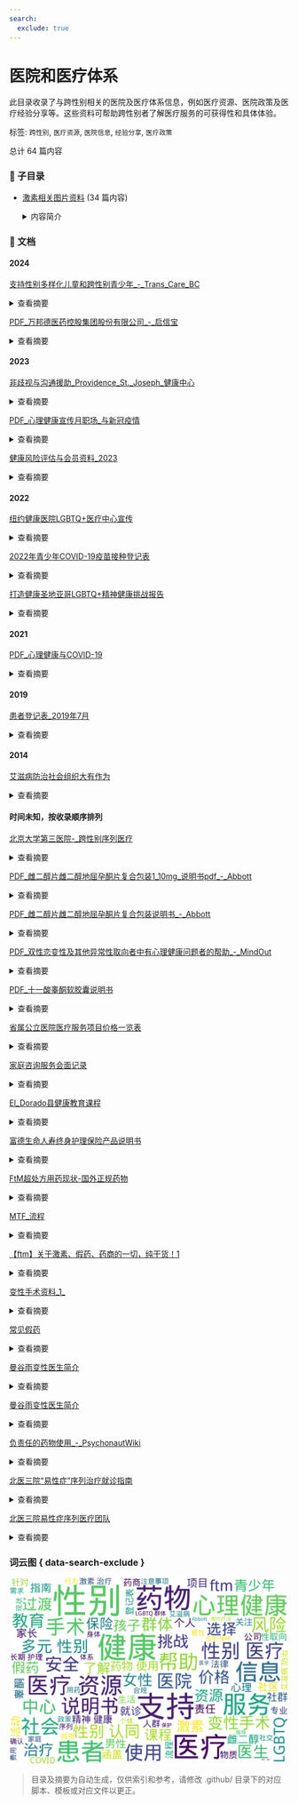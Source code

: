 ```yaml
---
search:
  exclude: true
---
```



# 医院和医疗体系

此目录收录了与跨性别相关的医院及医疗体系信息，例如医疗资源、医院政策及医疗经验分享等。这些资料可帮助跨性别者了解医疗服务的可获得性和具体体验。


标签: `跨性别`, `医疗资源`, `医院信息`, `经验分享`, `医疗政策`


总计 64 篇内容


### 📁 子目录

- [激素相关图片资料](激素相关图片资料) (34 篇内容)
  <details><summary>内容简介</summary>

  该目录收录了与跨性别者相关的激素治疗过程中的图片资料，目的是为跨性别群体提供视觉参考和经验分享，让人们更好地理解激素治疗的影响和变化。
  </details>


### 📄 文档


#### 2024



[支持性别多样化儿童和跨性别青少年_-_Trans_Care_BC](支持性别多样化儿童和跨性别青少年_-_Trans_Care_BC_page.md)<details><summary>查看摘要</summary>

该文件为有关支持性别多样化儿童和跨性别青少年的指导文档。内容首先强调了尊重孩子的性别认同的重要性，提到家长和看护人在反映孩子性别认同时要留意孩子的行为和用词。文件指出，给孩子足够的空间去表达自己的性别是至关重要的，并建议家长使用孩子认可的名字和代词来表达尊重。文件还强调了为家长和家庭提供支持的重要性，建议在组织和社区中创造更加安全的空间，并提供有力的性别肯定资源和转介服务以帮助家庭应对各种挑战。文末还为家长提供了相关资源的网站链接，倡导促进家长和看护者与支持性别多样化的专业人士和组织之间的联系。
</details>




[PDF_万邦德医药控股集团股份有限公司_-_启信宝](PDF_万邦德医药控股集团股份有限公司_-_启信宝_page.md)<details><summary>查看摘要</summary>

该文件为万邦德医药控股集团股份有限公司2023年度报告，主要内容涵盖公司财务状况、经营业绩、行业分析及未来展望。报告详细披露了公司的主要业务，包括医药制造及医疗器械业务，强调了公司在医药制造领域的特色原料药与制剂联动发展模式，重点产品涉及心脑血管、神经系统、呼吸系统及消化系统等多个治疗领域。同时，医疗器械业务也展示了丰富的产品线，包括骨科植入器械和一次性无菌医用高分子耗材。文件还提到2023年公司面临的市场环境如医保控费、政策调整的挑战，以及行业未来发展可能带来的机遇。报告中还附录了详细的销售数据、财务指标，以及相关的研发项目进展，全面反映了公司的运营状况。
</details>



#### 2023



[非歧视与沟通援助_Providence_St._Joseph_健康中心](非歧视与沟通援助_Providence_St._Joseph_健康中心_page.md)<details><summary>查看摘要</summary>

该文件为《非歧视与沟通援助》，由Providence St. Joseph健康中心及其附属机构发布。文件详细列出了该健康中心在遵守联邦民权法律方面的承诺，确保不基于种族、肤色、宗教信条、国籍、残障、医疗状况等理由歧视任何参与其计划或活动的个人。内容中提到，中心提供符合资格的翻译及辅助服务，以便身患残障或主要语言非英语的人群能有效沟通。文件提供了各地区民权协调员的联系信息，供人们在经历歧视或不公正待遇时提出申诉。在文件最后，更新日期为2023年4月20日，确保信息的及时性和准确性。
</details>




[PDF_心理健康宣传月职场_与新冠疫情](PDF_心理健康宣传月职场_与新冠疫情_page.md)<details><summary>查看摘要</summary>

本文件是关于心理健康宣传月的宣传材料，主要集中在新冠疫情对职场心理健康的影响及应对措施。自1949年以来，每年5月的心理健康宣传月旨在提高对心理健康的认知与理解，并消除与心理健康相关的歧视。近年来，由于新冠疫情的影响，许多人在职场中面临着前所未有的心理健康挑战，包括失业、财务压力和社交隔离等问题。文件指出，跨性别和同性恋人群在心理健康问题上更为脆弱，尤其是在疫情期间。文件中提供了多项建议，包括雇主如何支持员工心理健康，如何在职场内营造包容和支持的文化，以及促进网络援助体系来保护员工的心理健康。
</details>




[健康风险评估与会员资料_2023](健康风险评估与会员资料_2023_page.md)<details><summary>查看摘要</summary>

本文件为健康风险评估（HRA）表格，旨在收集跨性别者及其他多元性别认同者的医疗信息。文件中包含多个选择题，涉及会员的性别认同、出生证明上指定的性别、代词使用、性取向、婚姻状况、种族或民族身份、所讲语言、心理健康状况及身体健康状况等。每个问题均设计为帮助医疗服务提供者深入了解参与者的个人背景和健康需求，以便提供更为针对性的医疗支持。文中还包括关于会员是否需要社区支持和资源的信息，如个案管理、粮食援助和交通服务等。该评估表旨在促进更全面的健康监测和个人护理计划的制定，以及提高跨性别者在医疗服务中的获得感和安全感。
</details>



#### 2022



[纽约健康医院LGBTQ+医疗中心宣传](纽约健康医院LGBTQ+医疗中心宣传_page.md)<details><summary>查看摘要</summary>

该文件介绍了纽约健康医院为LGBTQ+群体提供的医疗服务，重点强调了Pride Health Centers中心的设立及其专为LGBTQ+患者提供的安全和温馨的医疗环境。文件中详细列出了医疗服务项目，包括初级保健、性别确认医疗、行为健康服务、预防性药物使用（如PrEP和PEP），以及针对性别确认手术的各种选择，如胸部重建、子宫切除等。NYC Health + Hospitals还重申了对LGBTQ+患者及其家属的开放探视政策及零歧视的承诺，并提及各种专业和文化适应的护理培训，确保LGBTQ+群体的特殊需求得到符合文化背景的关注。文件末尾提供了各大医疗中心的联系方式和地址信息，方便患者获得更详细的服务信息和支持。
</details>




[2022年青少年COVID-19疫苗接种登记表](2022年青少年COVID-19疫苗接种登记表_page.md)<details><summary>查看摘要</summary>

该文件为一份 COVID-19 疫苗接种登记及预筛查表格，专门针对 5 至 14 岁的青少年。文件开始部分为医疗工作人员专用的内容，随后详细描述了家长或监护人需填写的个人信息，包括孩子的姓名、年龄、出生日期、性别及联系方式等。特别地，在性别选项中加入了跨性别和非二元性别的选择，反映了对多元性别群体的关注。接下来的筛选问卷涵盖了多个健康相关问题，包括过敏反应、疫苗接种历史及其他医疗状况，以确保孩子的接种安全。最后，文件还要求家长或监护人确认已收到疫苗相关信息并签字。此文档体现了在疫苗接种过程中对多元性别及相关医疗信息的包容性和重视，非常适合作为关注多元性别群体健康的研究材料。
</details>




[打造健康圣地亚哥LGBTQ+精神健康挑战报告](打造健康圣地亚哥LGBTQ+精神健康挑战报告_page.md)<details><summary>查看摘要</summary>

这篇文件是《打造健康圣地亚哥LGBTQ+精神健康挑战报告》，旨在提高公众对圣地亚哥地区LGBTQ+群体面临的精神健康问题的认识。文件详细探讨了LGBTQ+群体的精神健康挑战，强调了这些挑战如何影响群体成员的生活质量和健康状况，包括歧视、骚扰和暴力等。通过提供特定的应对建议，文件旨在帮助朋友、家人和社区更好地支持处于困难中的LGBTQ+个体。文件还列出了可用资源，以帮助满足LGBTQ+人群的精神健康需求，同时呼吁创建一个更加包容和支持的环境，确保每个人都能在安全和认可的氛围中生活。
</details>



#### 2021



[PDF_心理健康与COVID-19](PDF_心理健康与COVID-19_page.md)<details><summary>查看摘要</summary>

此文件探讨了COVID-19疫情对心理健康的影响，特别是在自我隔离期间人们可能面临的情绪挑战和心理健康问题。文件中提供了针对青少年、成年人、老年人和医疗工作者的心理健康支持资源，包括在线咨询服务、危机支持和专门为LGBTQ2S+社群设计的服务。在疫情期间，许多人感到孤独、焦虑和抑郁，尤其是性少数群体可能会感受到更强烈的社会隔离和压力。作者建议，维护心理健康的策略包括保持社交联系和寻求专业的心理健康支持，并强调无论在何种情况下，暴力和虐待都是不可接受的，呼吁受害者寻求帮助。此文也提供了关于如何支持儿童心理健康的建议，包括如何与孩子讨论疫情及其影响。
</details>



#### 2019



[患者登记表_2019年7月](患者登记表_2019年7月_page.md)<details><summary>查看摘要</summary>

该文件为医院患者登记表，主要用于收集患者的个人信息和医疗相关数据。登记表包括患者基本信息如姓名、地址、电话号码、社保号和出生日期等。同时，还需要填写患者的性别认同、性取向、婚姻状况、学历及就业状态等信息。该登记表旨在确保患者能够得到适合其性别认同的医疗，在填写过程中，患者需提供关于医疗保险状况的详细信息，并表示同意接受医疗服务，及有关病历的隐私保护条款。文中出现了多个选项，让患者选择其性别和性取向，包括跨性别、性别酷儿等，充分考虑到多元性别的需要。
</details>



#### 2014



[艾滋病防治社会组织大有作为](艾滋病防治社会组织大有作为_page.md)<details><summary>查看摘要</summary>

该文件名为《艾滋病防治社会组织大有作为》，由广东省疾病预防控制中心的许锐恒撰写，涉及艾滋病防治的多方面内容，着重强调社会组织在艾滋病防治中的关键作用与贡献。文件介绍了HIV传播的主要途径，并提供了一系列关于HIV和艾滋病在中国流行情况的统计数据。例如，截止至2011年，中国的HIV感染者约有78万，女性感染率为28.6%。文中还提到的重点人群包括男男性行为者、注射药物者和性工作者等，指出在艾滋病防治工作中，这些群体面临的特殊高危行为和社会法律障碍。政府和社会组织的共同努力被强调为有效遏制艾滋病传播的必要条件，文件详细列举了社会组织的参与和干预活动，以及艾滋病防治工作的主要任务和主题。最后，文件中提到的“世界艾滋病日”主题的活动，进一步反映了在控制艾滋病流行方面所面临的挑战和应对措施。
</details>



#### 时间未知，按收录顺序排列



[北京大学第三医院-_跨性别序列医疗](北京大学第三医院-_跨性别序列医疗_page.md)<details><summary>查看摘要</summary>

该文件为北京大学第三医院发布的关于跨性别人士的医疗序列指南，旨在为跨性别者提供系统性的医疗资源和支持。文件中详细描述了跨性别医疗的各个阶段，包括评估、过渡与随访，并提供了一系列相关医疗专家的联系信息。所在的医院在跨性别领域中的医疗实践经验，以及如何安全地进行激素替代治疗（HRT）、手术选项以及心理支持服务，均在文件中有所阐述。文件还涉及患者的权利保护、专业承诺及伦理考量，强调医疗团队在提供跨性别医疗服务时的重要责任与敏感性。
</details>




[PDF_雌二醇片雌二醇地屈孕酮片复合包装1_10mg_说明书pdf_-_Abbott](PDF_雌二醇片雌二醇地屈孕酮片复合包装1_10mg_说明书pdf_-_Abbott_page.md)<details><summary>查看摘要</summary>

该文件为雌二醇片及雌二醇地屈孕酮片的复合包装说明书，由Abbott制药公司出版。文件中详细介绍了这两种药物的用途、适应症、用法用量、副作用及注意事项等重要信息。雌二醇片常用于女性激素替代疗法，可能对跨性别女性在药物过渡过程中具有重要意义。同时，对于了解激素治疗可能带来的效果和风险，文件提供了专业的医学视角和建议，帮助使用者更好地管理自身健康。此说明书还可能包含药物的储存条件、购买渠道和相应的医疗指导，旨在保护患者的使用安全与健康。
</details>




[PDF_雌二醇片雌二醇地屈孕酮片复合包装说明书_-_Abbott](PDF_雌二醇片雌二醇地屈孕酮片复合包装说明书_-_Abbott_page.md)<details><summary>查看摘要</summary>

该文件是雌二醇片和雌二醇地屈孕酮片的复合包装说明书，由 Abbott 生产。说明书详细介绍了这两种药物的使用方法、适应症、禁忌症、注意事项以及可能的副作用。雌二醇片常用于女性荷尔蒙替代疗法，尤其是在跨性别女性的激素治疗过程中。此类药物能够帮助跨性别女性进行身体上的过渡，促进个体向其性别认同的一致性，改善生理和心理健康。说明书中还提及了用药前需要注意的一些健康问题，确保用户在使用这些药物时能充分了解风险与收益。
</details>




[PDF_双性恋变性及其他异常性取向者中有心理健康问题者的帮助_-_MindOut](PDF_双性恋变性及其他异常性取向者中有心理健康问题者的帮助_-_MindOut_page.md)<details><summary>查看摘要</summary>

该文件为心理健康支持相关的指南，旨在为女同性恋、男同性恋、双性恋、变性者及其他性取向者提供心理健康问题方面的帮助与支持。文件介绍了各种服务，包括建议和资讯、代言服务、在线支持、支持小组、伙伴辅导和幸福生活课程等。建议和资讯部分说明了如何就任何关注的问题获取帮助，确保获取的信息能够帮助个人规划下一步的行动。代言服务强调了支持个人在社会中的发声，帮助他们表达需求并了解自身权利。在线支持部分则提供了与志愿者进行沟通的机会，而支持小组则为LGBTQ群体提供了一个安全的环境，以分享经历和感受。伙伴辅导帮助个体建立社交信心，探索新机会。幸福生活课程涵盖了自尊、建立自信、正念冥想、压力管理等多个主题，旨在提高个人幸福感。
</details>




[PDF_十一酸睾酮软胶囊说明书](PDF_十一酸睾酮软胶囊说明书_page.md)<details><summary>查看摘要</summary>

这份文件是关于十一酸睾酮软胶囊的说明书，主要用于跨性别男性的过渡治疗。说明书中详细介绍了这种药物的使用方法、适应症、注意事项及可能的副作用。它强调了在使用该药物前需要进行的医学评估，以及定期检查的重要性，确保患者得到安全有效的治疗。说明书还包含了对患者日常监测的建议，以帮助跟踪荷尔蒙疗法对身体的影响。这对于跨性别者而言，是一个重要的医疗资源，帮助他们了解自己在过渡过程中可能涉及的药物和医疗选择。
</details>




[省属公立医院医疗服务项目价格一览表](省属公立医院医疗服务项目价格一览表_page.md)<details><summary>查看摘要</summary>

该文件是一份关于省属公立医院医疗服务项目的价格一览表，内容包括多个医疗项目的定价信息。具体列出了不同医疗服务项目的项目编码、项目名称、项目内涵及其相关价格。这些项目涵盖了眼科、口腔科、整形外科等多个医疗领域，如准分子激光手术、牙齿漂白术和隆乳术等。在表格中，每个项目均提供了不同省级医院如省人民医院、省妇幼医院等的具体价格，便于患者了解进行相关医疗服务的经济支出。这份文件为关注医疗费用的人们提供了重要参考，尤其对于需要跨性别医疗服务的群体具有实用性，显示出医院在多元性别医疗方面的资源配置。
</details>




[家庭咨询服务会面记录](家庭咨询服务会面记录_page.md)<details><summary>查看摘要</summary>

该文件记录了家庭咨询服务的会面过程，主要涉及跨性别及多元性别者在接受心理咨询和支持服务时的经验和感受。文件中可能包括与咨询师的对话记录、咨询目标以及所使用的疗法和策略。该文档意在提供一种可供参考的对话框架，帮助跨性别者在医疗体系中寻求所需的支持和服务。它也可能反映出在面对医疗体系中相关服务时的障碍和挑战，例如对性别认同的理解不足或服务态度问题。这些内容将为研究多元性别者与医疗资源间的互动提供实证数据。
</details>




[El_Dorado县健康教育课程](El_Dorado县健康教育课程_page.md)<details><summary>查看摘要</summary>

该文件是关于El Dorado县健康教育课程的综合介绍，包含了多个项目和机构提供的健康教育课程的信息。这些课程涉及到老年人的健康、孕产妇教育、心理健康、营养生活等多个方面，旨在通过各种活动帮助社区成员改善健康与福利。文件提供了课程名称、主题、提供的语言、举办地点、日期和时间，以及联系方式和网址等关键信息。例如，Roy老年中心提供的太极、力量和身体健康课程，专注于通过锻炼改善老年人的平衡和预防跌倒。多项课程也通过线上方式进行，便于广泛的参与者参与。文件中还包括关于如何控制中风的教育小组和针对糖尿病患者的健康生活课程，显示了该地区对不同人群健康教育的重视与规划。
</details>




[富德生命人寿终身护理保险产品说明书](富德生命人寿终身护理保险产品说明书_page.md)<details><summary>查看摘要</summary>

该文件为《富德生命福寿康宁终身护理保险产品说明书》，详细介绍了承保的长期护理保险产品的内容和条款。文件内容涵盖投保范围、保险期间、交费方式及交费期间、等待期、保险责任、责任免除、保险利益与收益演示等多个方面。文件指出，投保范围为18-65周岁，保险期限为终身，交费方式有趸交和年交。等待期设定为90日，主要针对因意外伤害事故或特定疾病导致的长期护理。保险责任包括特定疾病长期护理保险金与意外伤残长期护理保险金，且详细列出了在不同情况下的给付标准和限制。文件还强调了保险利益的演示，包括不同年度的累计特定疾病长期护理保险金和意外伤残长期护理保险金的计算方式。该说明书详细列出了保单利益以及退保流程，为投保人提供了全面的产品知识和风险提示，以助于投保人做出明智的决策。
</details>




[FtM超处方用药现状-国外正规药物](FtM超处方用药现状-国外正规药物_page.md)<details><summary>查看摘要</summary>

该文件名为《FtM超处方用药现状-国外正规药物》，主要讨论了在FtM（女性到男性）跨性别群体中，超处方用药的现状与困境。文中指出，FtM群体在使用药物方面，与MtF（男性到女性）群体相比，面临更大的用药复杂性和风险，尤其是在选择药物的过程中。许多药物的来源良莠不齐，导致社群内对药物的交流多集中于成分和摄入方式，而不提及具体品牌和使用方法。文件提到了几种相对安全且得到正规药厂生产的药物，包括环戊丙酸睾酮、庚酸睾酮以及混合睾酮等，并讨论了社群中的一些无良药商如何以不合规的手段售卖假冒药物，进一步加深了用药者的困扰。该文还警示了在药物包装上的迷惑性，很多地下药物的包装甚至比合规药物看起来更专业，从而使得用药者容易误信其安全性。
</details>




[MTF_流程](MTF_流程_page.md)<details><summary>查看摘要</summary>

该文件是关于Yanhee医院变性手术（男变女）的指导文件，详细介绍了变性手术的诊断标准、申请流程、手术注意事项及费用信息。文中列出了患者必须满足的主要标准，例如是否有强烈的变性意愿、是否经历过真实的女性生活等，同时要求患者至少服用一年的雌性激素。手术的申请流程则包括填写申请表、提供身体照片及心理医生的推荐信等。文件中还详细列出了申请者的年龄要求，手术前的健康检查，以及不同类型的变性手术及其费用。整体上，该文件为想接受变性手术的跨性别者提供了清晰和系统的指导。
</details>




[【ftm】关于激素、假药、药商的一切，纯干货！1](【ftm】关于激素、假药、药商的一切，纯干货！1_page.md)<details><summary>查看摘要</summary>

该文件名为《【ftm】关于激素、假药、药商的一切，纯干货！》，由匿名作者G0SSIP撰写，重点讨论了关于跨性别男性（ftm）所用激素的具体信息。内容主要分为三个部分：第一部分详细介绍了适合ftm（激素替代疗法，HRT）使用的药物，包括庚酸、环戊丙酸和十一酸，强调这些药物与健身用的混合睾酮的区别，说明正常的用药剂量及其效果。第二部分则集中于假药问题，分析国内激素市场的现状，讨论了假冒药品的危险性及如何辨别；同时列出了一些曾经被质疑或曝光的药品案例。最后一部分提供了药商的价格对比，指出隐含的商业利益及其对跨性别群体的影响，揭示了一些药商的实际操作手法和价格标准。整篇文章意在帮助跨性别群体更好地了解相关医疗信息，减少在选择激素和药商时的误区和风险。
</details>




[变性手术资料_1_](变性手术资料_1__page.md)<details><summary>查看摘要</summary>

该文件包含关于变性手术的相关资料，尽管无法提取具体文本内容，但可以推测它可能涉及手术的类型、流程、风险、恢复期等方面的信息。变性手术是许多跨性别人士过渡过程中重要的医疗步骤，涉及身体上的重大改变，并且通常伴随心理和社交方面的适应。该文件可能来源于医疗机构或跨性别相关的非政府组织，致力于为需要手术的跨性别人士提供必要的信息和支持。
</details>




[常见假药](常见假药_page.md)<details><summary>查看摘要</summary>

该文件包含关于跨性别社群中常见假药的详细信息，涵盖与催情药物、肉体过渡相关的药物的合规性与安全性。文件首先阐述了什么是合规药物与不合规药物，并且列举了中国产、台湾产，以及其它合法药物的种类和具体的信息。这些药物种类包括思特珑、安特尔及其他进口药物，文中还指出药物的价格、购买渠道及使用注意事项。作者特别警告了使用假药的风险，并列举了多种药物的名称和可能来源，包括来自小作坊及一些不知名的药厂，这些药物往往缺乏FDA认证，存在安全隐患。文件同时也涉及到健身用药的种类及风险，强调药物效果与安全性之间的复杂关系。这些信息对于跨性别者以及关注此问题的社群有重要的警示与参考意义。
</details>




[曼谷雨变性医生简介](曼谷雨变性医生简介_page.md)<details><summary>查看摘要</summary>

本文档详细介绍了曼谷雨变性中心的信息，包括多位知名变性手术医生的简介、手术价格、住院时长、手术深度及敏感度等方面的具体情况。文件中介绍了多位医生的特色与建议，分别是铁笔医生、小雨、NUT医生、提迪医生、蔡达武医生和ANT医生，各自的专业技术和手术费用，便于患者选择适合自己的医生和手术方式。小雨作为曼谷雨中心的创始人，表达了对手术过程的重视并提供了一条龙的服务，包括手术前后的各项安排，确保患者的手术体验和术后恢复。
</details>




[曼谷雨变性医生简介](曼谷雨变性医生简介_page.md)<details><summary>查看摘要</summary>

本文档详细介绍了曼谷雨变性中心的信息，包括多位知名变性手术医生的简介、手术价格、住院时长、手术深度及敏感度等方面的具体情况。文件中介绍了多位医生的特色与建议，分别是铁笔医生、小雨、NUT医生、提迪医生、蔡达武医生和ANT医生，各自的专业技术和手术费用，便于患者选择适合自己的医生和手术方式。小雨作为曼谷雨中心的创始人，表达了对手术过程的重视并提供了一条龙的服务，包括手术前后的各项安排，确保患者的手术体验和术后恢复。
</details>




[负责任的药物使用_-_PsychonautWiki](负责任的药物使用_-_PsychonautWiki_page.md)<details><summary>查看摘要</summary>

该文档是关于负责任的药物使用的一系列理念和实践指南，强调成年人的自主选择与健康使用娱乐性物质的重要性。文中提到，负责任的药物使用与减少危害的概念密切相关，旨在通过教育和培训最大限度地降低使用精神活性物质的风险，同时提升使用的益处。文件详细说明了如何有效地使用各种娱乐性药物，涵盖了自我教育、剂量选择、物质的化学测试、个体安全以及社会责任等方面。文中也对比了娱乐性物质的使用与其他高风险活动，如滑雪、帆船等，并指出虽然这些活动有高风险，但适当的教育培训可以将风险控制在可接受的范围内。文档还提供了针对不同物质的推荐使用指南，并着重强调了个人对于药物使用结果的责任。
</details>




[北医三院“易性症”序列治疗就诊指南](北医三院“易性症”序列治疗就诊指南_page.md)<details><summary>查看摘要</summary>

这份文件是北医三院关于“易性症”的序列治疗就诊指南，针对跨性别者在医疗过程中需要遵循的各个步骤进行了详细描述。文件中明确指出不同阶段的患者可根据自己的需求选择就诊时间和门诊科室，包括初次就诊、精神科诊疗、心理辅导、激素治疗复诊和手术咨询等。每个科室都有指定的医生及其接诊的时间安排，例如，每周三上午8:00至11:00的成形科专病门诊，提供初步诊疗和咨询服务，旨在提高就诊效率。文件提供了患者预约及检查的流程，和必要的携带材料，如身份证办理就诊卡等。
</details>




[北医三院易性症序列医疗团队](北医三院易性症序列医疗团队_page.md)<details><summary>查看摘要</summary>

该文件详细介绍了北医三院在易性症领域建立的综合诊疗团队及其工作内容。文件首先定义了“易性症”这一术语，并指出这并非医学上的疾病，而是跨性别个体对于自身性别认同的焦虑状态。文中讲述了该人群由于社会对其了解的缺乏，常常面临医疗照护体系不完善的问题，导致其在就医时面临重重困难。北医三院通过整形外科、心理咨询、内分泌科、妇科等多个学科的交叉合作，致力于为“易性症”患者提供全面、系统的医疗支持，包括心理疏导、激素替代、手术治疗等内容。文件还强调了“跨性别”患者的疗愈之路需要社会的关怀与支持。同时，该医院也开展了相关的科研和教育活动，以提升社会对跨性别问题的认识。整体上，该文献不仅提供了有关易性症的医疗知识，也展示了医院在精细化医疗服务领域的努力与成就。
</details>




### 词云图 { data-search-exclude }

![./社群及NGO文件/医院和医疗体系摘要词云图](abstracts_wordcloud.png)


> 目录及摘要为自动生成，仅供索引和参考，请修改 .github/ 目录下的对应脚本、模板或对应文件以更正。
